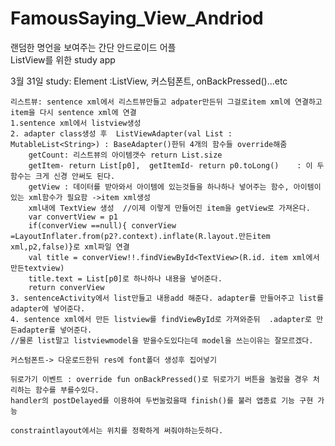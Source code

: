 # FamousSaying_View_Andriod
랜덤한 명언을 보여주는 간단 안드로이드 어플   
ListView를 위한 study app

3월 31일 study: Element :ListView, 커스텀폰트, onBackPressed()...etc

    리스트뷰: sentence xml에서 리스트뷰만들고 adpater만든뒤 그걸로item xml에 연결하고 item을 다시 sentence xml에 연결
    1.sentence xml에서 listview생성
    2. adapter class생성 후  ListViewAdapter(val List : MutableList<String>) : BaseAdapter()한뒤 4개의 함수들 override해줌
        getCount: 리스트뷰의 아이템갯수 return List.size
        getItem- return List[p0],  getItemId- return p0.toLong()    : 이 두함수는 크게 신경 안써도 된다.	
        getView : 데이터를 받아와서 아이템에 있는것들을 하나하나 넣어주는 함수, 아이템이 있는 xml함수가 필요함 ->item xml생성
        xml내에 TextView 생성  //이제 이렇게 만들어진 item을 getView로 가져온다.
        var convertView = p1
        if(converView ==null){ converView =LayoutInflater.from(p2?.context).inflate(R.layout.만든item xml,p2,false)}로 xml파일 연결
        val title = converView!!.findViewById<TextView>(R.id. item xml에서만든textview) 
        title.text = List[p0]로 하나하나 내용을 넣어준다.
        return converView
    3. sentenceActivity에서 list만들고 내용add 해준다. adapter를 만들어주고 list를 adapter에 넣어준다.
    4. sentence xml에서 만든 listview를 findViewById로 가져와준뒤  .adapter로 만든adapter를 넣어준다.
    //물론 list말고 listviewmodel을 받을수도있다는데 model을 쓰는이유는 잘모르겠다.
    
    커스텀폰트-> 다운로드한뒤 res에 font폴더 생성후 집어넣기
    
    뒤로가기 이벤트 : override fun onBackPressed()로 뒤로가기 버튼을 눌렀을 경우 처리하는 함수를 부를수있다.
    handler의 postDelayed를 이용하여 두번눌렀을때 finish()를 불러 앱종료 기능 구현 가능
    
    constraintlayout에서는 위치를 정확하게 써줘야하는듯하다.
